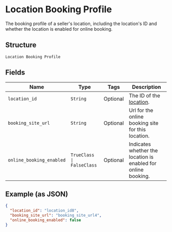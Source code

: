 
# Location Booking Profile

The booking profile of a seller's location, including the location's ID and whether the location is enabled for online booking.

## Structure

`Location Booking Profile`

## Fields

| Name | Type | Tags | Description |
|  --- | --- | --- | --- |
| `location_id` | `String` | Optional | The ID of the [location](entity:Location). |
| `booking_site_url` | `String` | Optional | Url for the online booking site for this location. |
| `online_booking_enabled` | `TrueClass \| FalseClass` | Optional | Indicates whether the location is enabled for online booking. |

## Example (as JSON)

```json
{
  "location_id": "location_id8",
  "booking_site_url": "booking_site_url4",
  "online_booking_enabled": false
}
```

